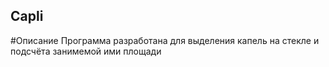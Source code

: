 ## Capli
#Описание
Программа разработана для выделения капель на стекле и подсчёта занимемой ими площади
